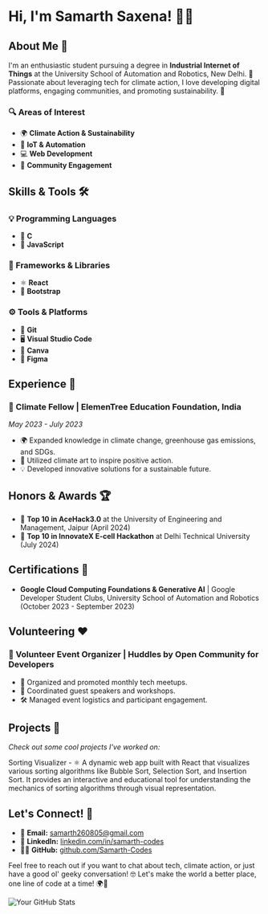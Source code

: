 
# Hi, I'm Samarth Saxena! 👋😄



## About Me 🌟

I'm an enthusiastic student pursuing a degree in **Industrial Internet of Things** at the University School of Automation and Robotics, New Delhi. 🌱 Passionate about leveraging tech for climate action, I love developing digital platforms, engaging communities, and promoting sustainability. 🚀

### 🔍 Areas of Interest
- 🌍 **Climate Action & Sustainability**
- 🤖 **IoT & Automation**
- 💻 **Web Development**
- 👫 **Community Engagement**

## Skills & Tools 🛠️

### 💡 Programming Languages
- 🔧 **C**
- 🔧 **JavaScript**

### 🎨 Frameworks & Libraries
- ⚛️ **React**
- 💅 **Bootstrap**

### ⚙️ Tools & Platforms
- 🐙 **Git**
- 🖥️ **Visual Studio Code**
- 🎨 **Canva**
- 🎨 **Figma**

## Experience 🌱

### 🌿 Climate Fellow | ElemenTree Education Foundation, India
*May 2023 - July 2023*
- 🌍 Expanded knowledge in climate change, greenhouse gas emissions, and SDGs.
- 🎨 Utilized climate art to inspire positive action.
- 💡 Developed innovative solutions for a sustainable future.

## Honors & Awards 🏆
- 🥇 **Top 10 in AceHack3.0** at the University of Engineering and Management, Jaipur (April 2024)
- 🥇 **Top 10 in InnovateX E-cell Hackathon** at Delhi Technical University (July 2024)

## Certifications 📜
- **Google Cloud Computing Foundations & Generative AI** | Google Developer Student Clubs, University School of Automation and Robotics (October 2023 - September 2023)

## Volunteering ❤️
### 🎉 Volunteer Event Organizer | Huddles by Open Community for Developers
- 📅 Organized and promoted monthly tech meetups.
- 🎤 Coordinated guest speakers and workshops.
- 🛠️ Managed event logistics and participant engagement.

## Projects 🚀
*Check out some cool projects I've worked on:*

Sorting Visualizer - ⚛️ A dynamic web app built with React that visualizes various sorting algorithms like Bubble Sort, Selection Sort, and Insertion Sort. It provides an interactive and educational tool for understanding the mechanics of sorting algorithms through visual representation. 

## Let's Connect! 🌟

- 📧 **Email:** [samarth260805@gmail.com](mailto:samarth260805@gmail.com)
- 💼 **LinkedIn:** [linkedin.com/in/samarth-codes](https://www.linkedin.com/in/samarth-codes/)
- 👨‍💻 **GitHub:** [github.com/Samarth-Codes](https://github.com/Samarth-Codes)

Feel free to reach out if you want to chat about tech, climate action, or just have a good ol' geeky conversation! 🤓 Let's make the world a better place, one line of code at a time! 🌍💚

![Your GitHub Stats](https://github-readme-stats.vercel.app/api?username=Samarth-Codes&show_icons=true&theme=radical)


